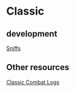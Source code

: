 # Classic


## development

[Sniffs](https://github.com/WowSniffParses)

## Other resources

[Classic Combat Logs](https://classic.warcraftlogs.com/)
